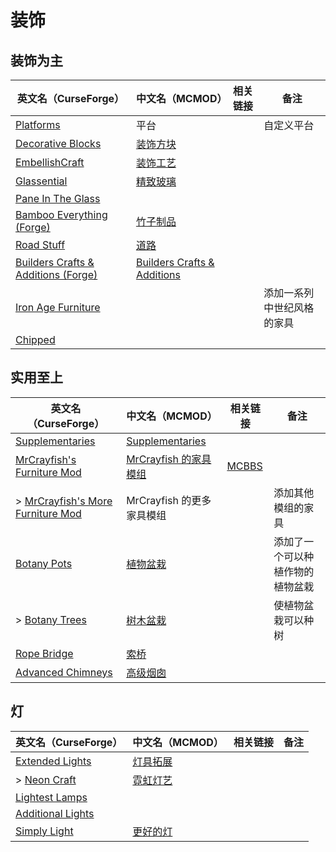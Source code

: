 # 装饰

## 装饰为主

| 英文名（CurseForge）                                                                                 | 中文名（MCMOD）                                                     | 相关链接 | 备注                       |
| ---------------------------------------------------------------------------------------------------- | ------------------------------------------------------------------- | -------- | -------------------------- |
| [Platforms](https://www.curseforge.com/minecraft/mc-mods/platforms)                                  | 平台                                                                |          | 自定义平台                 |
| [Decorative Blocks](https://www.curseforge.com/minecraft/mc-mods/decorative-blocks)                  | [装饰方块](https://www.mcmod.cn/class/2900.html)                    |          |                            |
| [EmbellishCraft](https://www.curseforge.com/minecraft/mc-mods/embellishcraft)                        | [装饰工艺](https://www.mcmod.cn/class/3001.html)                    |          |                            |
| [Glassential](https://www.curseforge.com/minecraft/mc-mods/glassential)                              | [精致玻璃](https://www.mcmod.cn/class/1769.html)                    |          |                            |
| [Pane In The Glass](https://www.curseforge.com/minecraft/mc-mods/pane-in-the-glass)                  |                                                                     |          |                            |
| [Bamboo Everything (Forge)](https://www.curseforge.com/minecraft/mc-mods/bamboo-everything-forge)    | [竹子制品](https://www.mcmod.cn/class/1819.html)                    |          |                            |
| [Road Stuff](https://www.curseforge.com/minecraft/mc-mods/road-stuff)                                | [道路](https://www.mcmod.cn/class/1418.html)                        |          |                            |
| [Builders Crafts & Additions (Forge)](https://www.curseforge.com/minecraft/mc-mods/buildersaddition) | [Builders Crafts & Additions](https://www.mcmod.cn/class/3664.html) |          |                            |
| [Iron Age Furniture](https://www.curseforge.com/minecraft/mc-mods/ironagefurniture)                  |                                                                     |          | 添加一系列中世纪风格的家具 |
| [Chipped](https://www.curseforge.com/minecraft/mc-mods/chipped)                                      |                                                                     |          |                            |

## 实用至上

| 英文名（CurseForge）                                                                                            | 中文名（MCMOD）                                              | 相关链接                                              | 备注                             |
| --------------------------------------------------------------------------------------------------------------- | ------------------------------------------------------------ | ----------------------------------------------------- | -------------------------------- |
| [Supplementaries](https://www.curseforge.com/minecraft/mc-mods/supplementaries)                                 | [Supplementaries](https://www.mcmod.cn/class/3555.html)      |                                                       |                                  |
| [MrCrayfish's Furniture Mod](https://www.curseforge.com/minecraft/mc-mods/mrcrayfish-furniture-mod)             | [MrCrayfish 的家具模组](https://www.mcmod.cn/class/263.html) | [MCBBS](https://www.mcbbs.net/thread-321693-1-1.html) |                                  |
| > [MrCrayfish's More Furniture Mod](https://www.curseforge.com/minecraft/mc-mods/mrcrayfish-more-furniture-mod) | MrCrayfish 的更多家具模组                                    |                                                       | 添加其他模组的家具               |
| [Botany Pots](https://www.curseforge.com/minecraft/mc-mods/botany-pots)                                         | [植物盆栽](https://www.mcmod.cn/class/3499.html)             |                                                       | 添加了一个可以种植作物的植物盆栽 |
| > [Botany Trees](https://www.curseforge.com/minecraft/mc-mods/botany-trees)                                     | [树木盆栽](https://www.mcmod.cn/class/3491.html)             |                                                       | 使植物盆栽可以种树               |
| [Rope Bridge](https://www.curseforge.com/minecraft/mc-mods/rope-bridge)                                         | [索桥](https://www.mcmod.cn/class/1609.html)                 |                                                       |                                  |
| [Advanced Chimneys](https://www.curseforge.com/minecraft/mc-mods/advanced-chimneys)                             | [高级烟囱](https://www.mcmod.cn/class/1437.html)             |                                                       |                                  |

## 灯

| 英文名（CurseForge）                                                                | 中文名（MCMOD）                                  | 相关链接 | 备注 |
| ----------------------------------------------------------------------------------- | ------------------------------------------------ | -------- | ---- |
| [Extended Lights](https://www.curseforge.com/minecraft/mc-mods/extended-lights-mod) | [灯具拓展](https://www.mcmod.cn/class/2868.html) |          |      |
| > [Neon Craft](https://www.curseforge.com/minecraft/mc-mods/neon-craft-mod)         | [霓虹灯艺](https://www.mcmod.cn/class/2876.html) |          |      |
| [Lightest Lamps](https://www.curseforge.com/minecraft/mc-mods/lightest-lamps)       |                                                  |          |      |
| [Additional Lights](https://www.curseforge.com/minecraft/mc-mods/additional-lights) |                                                  |          |      |
| [Simply Light](https://www.curseforge.com/minecraft/mc-mods/simply-light)           | [更好的灯](https://www.mcmod.cn/class/2318.html) |          |      |
